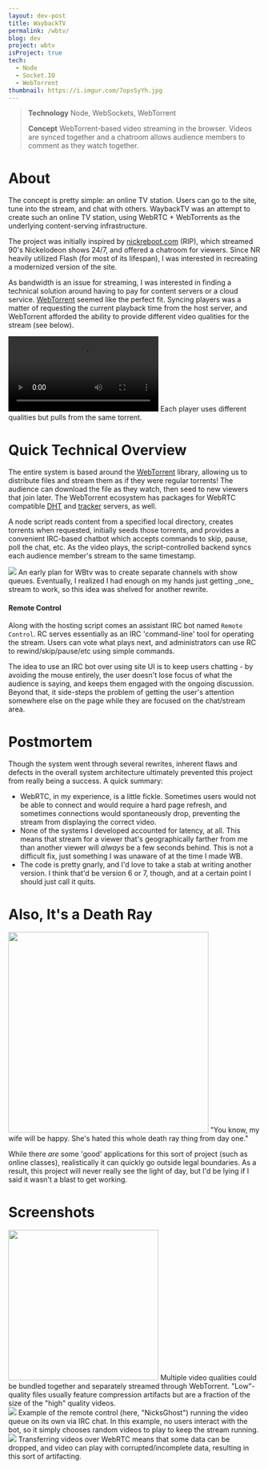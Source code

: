 ```yaml
---
layout: dev-post
title: WaybackTV
permalink: /wbtv/
blog: dev
project: wbtv
isProject: true
tech:
  - Node
  - Socket.IO
  - WebTorrent
thumbnail: https://i.imgur.com/7opsSyYh.jpg
---
```


>**Technology** Node, WebSockets, WebTorrent
>
>**Concept**  WebTorrent-based video streaming in the browser. Videos are synced together and a chatroom allows audience members to comment as they watch together.


# About

The concept is pretty simple: an online TV station. Users can go to the site, tune into the stream, and chat with others. WaybackTV was an attempt to create such an online TV station, using WebRTC + WebTorrents as the underlying content-serving infrastructure.

The project was initially inspired by [nickreboot.com](https://web.archive.org/web/20150303023202/https://www.nickreboot.com) (RIP), which streamed 90's Nickelodeon shows 24/7, and offered a chatroom for viewers. Since NR heavily utilized Flash (for most of its lifespan), I was interested in recreating a modernized version of the site.

As bandwidth is an issue for streaming, I was interested in finding a technical solution around having to pay for content servers or a cloud service. [WebTorrent](https://webtorrent.io/) seemed like the perfect fit. Syncing players was a matter of requesting the current playback time from the host server, and WebTorrent afforded the ability to provide different video qualities for the stream (see below).


<video class="slow" src="https://i.imgur.com/cTfbhM6.mp4" loop controls></video>
<label>Each player uses different qualities but pulls from the same torrent.</label>


# Quick Technical Overview

The entire system is based around the [WebTorrent](https://webtorrent.io/) library, allowing us to distribute files and stream them as if they were regular torrents! The audience can download the file as they watch, then seed to new viewers that join later. The WebTorrent ecosystem has packages for WebRTC compatible [DHT](https://github.com/webtorrent/bittorrent-dht) and [tracker](https://github.com/webtorrent/bittorrent-tracker) servers, as well.

A node script reads content from a specified local directory, creates torrents when requested, initially seeds those torrents, and provides a convenient IRC-based chatbot which accepts commands to skip, pause, poll the chat, etc. As the video plays, the script-controlled backend syncs each audience member's stream to the same timestamp.

<img src="https://i.imgur.com/goLSZoEh.jpg" />
<label>An early plan for WBtv was to create separate channels with show queues. Eventually, I realized I had enough on my hands just getting _one_ stream to work, so this idea was shelved for another rewrite.</label>


#### Remote Control

Along with the hosting script comes an assistant IRC bot named `Remote Control`. RC serves essentially as an IRC 'command-line' tool for operating the stream. Users can vote what plays next, and administrators can use RC to rewind/skip/pause/etc using simple commands.

The idea to use an IRC bot over using site UI is to keep users chatting - by avoiding the mouse entirely, the user doesn't lose focus of what the audience is saying, and keeps them engaged with the ongoing discussion. Beyond that, it side-steps the problem of getting the user's attention somewhere else on the page while they are focused on the chat/stream area.

# Postmortem

Though the system went through several rewrites, inherent flaws and defects in the overall system architecture ultimately prevented this project from really being a success. A quick summary:

- WebRTC, in my experience, is a little fickle. Sometimes users would not be able to connect and would require a hard page refresh, and sometimes connections would spontaneously drop, preventing the stream from displaying the correct video.
- None of the systems I developed accounted for latency, at all. This means that stream for a viewer that's geographically farther from me than another viewer will _always_ be a few seconds behind. This is not a difficult fix, just something I was unaware of at the time I made WB.
- The code is pretty gnarly, and I'd love to take a stab at writing another version. I think that'd be version 6 or 7, though, and at a certain point I should just call it quits.

# Also, It's a Death Ray

<img src="https://i.imgur.com/F7evlz0h.jpg" height="400" />
<label>"You know, my wife will be happy. She's hated this whole death ray thing from day one."</label>

While there _are_ some 'good' applications for this sort of project (such as online classes), realistically it can quickly go outside legal boundaries. As a result, this project will never really see the light of day, but I'd be lying if I said it wasn't a blast to get working.


# Screenshots

<div class="screenshots">
  <div>
    <img src="https://i.imgur.com/REqKn0ah.jpg" height="300" style="max-width: 400px" />
    <label>Multiple video qualities could be bundled together and separately streamed through WebTorrent. "Low"-quality files usually feature compression artifacts but are a fraction of the size of the "high" quality videos.</label>
  </div>

  <div>
    <img src="https://i.imgur.com/FJhShMvh.jpg" style="max-width: 400px"  />
    <label>Example of the remote control (here, "NicksGhost") running the video queue on its own via IRC chat. In this example, no users interact with the bot, so it simply chooses random videos to play to keep the stream running.</label>
  </div>

  <div>
    <img src="https://i.imgur.com/kUQkHvWh.jpg" style="max-width: 400px"  />
    <label>Transferring videos over WebRTC means that some data can be dropped, and video can play with corrupted/incomplete data, resulting in this sort of artifacting.</label>
  </div>
</div>
